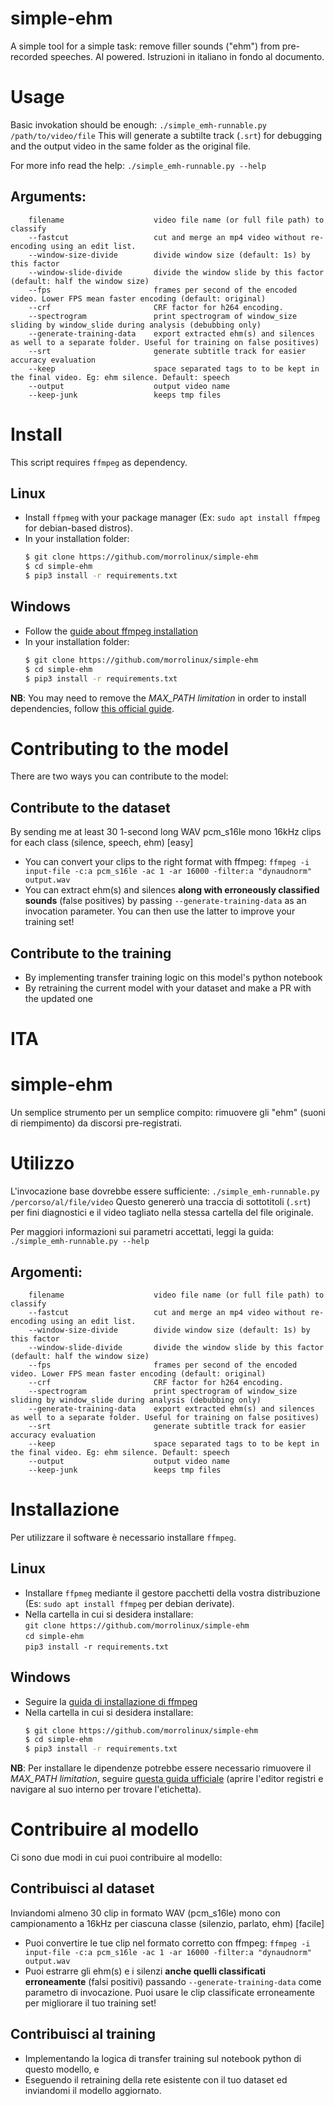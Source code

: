# simple-ehm
A simple tool for a simple task: remove filler sounds ("ehm") from pre-recorded speeches. AI powered.
Istruzioni in italiano in fondo al documento.

# Usage
Basic invokation should be enough:
`./simple_emh-runnable.py /path/to/video/file`
This will generate a subtilte track (`.srt`) for debugging and the output video in the same folder as the original file.

For more info read the help:
`./simple_emh-runnable.py --help`

## Arguments:
```text
    filename                    video file name (or full file path) to classify
    --fastcut                   cut and merge an mp4 video without re-encoding using an edit list.
    --window-size-divide        divide window size (default: 1s) by this factor
    --window-slide-divide       divide the window slide by this factor (default: half the window size)
    --fps                       frames per second of the encoded video. Lower FPS mean faster encoding (default: original)
    --crf                       CRF factor for h264 encoding.
    --spectrogram               print spectrogram of window_size sliding by window_slide during analysis (debubbing only)
    --generate-training-data    export extracted ehm(s) and silences as well to a separate folder. Useful for training on false positives)
    --srt                       generate subtitle track for easier accuracy evaluation
    --keep                      space separated tags to to be kept in the final video. Eg: ehm silence. Default: speech
    --output                    output video name
    --keep-junk                 keeps tmp files
```

# Install
This script requires `ffmpeg` as dependency.

## Linux
- Install `ffpmeg` with your package manager (Ex: `sudo apt install ffmpeg` for debian-based distros).
- In your installation folder:<br>
  ```bash
  $ git clone https://github.com/morrolinux/simple-ehm
  $ cd simple-ehm
  $ pip3 install -r requirements.txt
  ```

## Windows
- Follow the [guide about ffmpeg installation](https://blog.gregzaal.com/how-to-install-ffmpeg-on-windows/)
- In your installation folder:<br>
  ```bash
  $ git clone https://github.com/morrolinux/simple-ehm
  $ cd simple-ehm
  $ pip3 install -r requirements.txt
  ```

**NB**: You may need to remove the *MAX_PATH limitation* in order to install dependencies, follow [this official guide](https://docs.python.org/3.7/using/windows.html#removing-the-max-path-limitation).

# Contributing to the model
There are two ways you can contribute to the model:

## Contribute to the dataset
By sending me at least 30 1-second long WAV pcm_s16le mono 16kHz clips for each class (silence, speech, ehm)  [easy]
- You can convert your clips to the right format with ffmpeg: `ffmpeg -i input-file -c:a pcm_s16le -ac 1 -ar 16000 -filter:a "dynaudnorm" output.wav`
- You can extract ehm(s) and silences **along with erroneously classified sounds** (false positives) by passing `--generate-training-data` as an invocation parameter. You can then use the latter to improve your training set!

## Contribute to the training
- By implementing transfer training logic on this model's python notebook
- By retraining the current model with your dataset and make a PR with the updated one


# ITA

# simple-ehm
Un semplice strumento per un semplice compito: rimuovere gli "ehm" (suoni di riempimento) da discorsi pre-registrati. 

# Utilizzo
L'invocazione base dovrebbe essere sufficiente:
`./simple_emh-runnable.py /percorso/al/file/video`
Questo genererò una traccia di sottotitoli (`.srt`) per fini diagnostici e il video tagliato nella stessa cartella del file originale.

Per maggiori informazioni sui parametri accettati, leggi la guida:
`./simple_emh-runnable.py --help`

## Argomenti:
```text
    filename                    video file name (or full file path) to classify
    --fastcut                   cut and merge an mp4 video without re-encoding using an edit list.
    --window-size-divide        divide window size (default: 1s) by this factor
    --window-slide-divide       divide the window slide by this factor (default: half the window size)
    --fps                       frames per second of the encoded video. Lower FPS mean faster encoding (default: original)
    --crf                       CRF factor for h264 encoding.
    --spectrogram               print spectrogram of window_size sliding by window_slide during analysis (debubbing only)
    --generate-training-data    export extracted ehm(s) and silences as well to a separate folder. Useful for training on false positives)
    --srt                       generate subtitle track for easier accuracy evaluation
    --keep                      space separated tags to to be kept in the final video. Eg: ehm silence. Default: speech
    --output                    output video name
    --keep-junk                 keeps tmp files
```

# Installazione
Per utilizzare il software è necessario installare `ffmpeg`.

## Linux
- Installare `ffpmeg` mediante il gestore pacchetti della vostra distribuzione (Es: `sudo apt install ffmpeg` per debian derivate).
- Nella cartella in cui si desidera installare:<br>
  `git clone https://github.com/morrolinux/simple-ehm` <br>
  `cd simple-ehm`<br>
  `pip3 install -r requirements.txt`
## Windows
- Seguire la [guida di installazione di ffmpeg](https://blog.gregzaal.com/how-to-install-ffmpeg-on-windows/)
- Nella cartella in cui si desidera installare:<br>
  ```bash
  $ git clone https://github.com/morrolinux/simple-ehm
  $ cd simple-ehm
  $ pip3 install -r requirements.txt
  ```

**NB**: Per installare le dipendenze potrebbe essere necessario rimuovere il *MAX_PATH limitation*, seguire [questa guida ufficiale](https://docs.python.org/3.7/using/windows.html#removing-the-max-path-limitation) (aprire l'editor registri e navigare al suo interno per trovare l'etichetta).

# Contribuire al modello
Ci sono due modi in cui puoi contribuire al modello:

## Contribuisci al dataset
Inviandomi almeno 30 clip in formato WAV (pcm_s16le) mono con campionamento a 16kHz per ciascuna classe (silenzio, parlato, ehm)  [facile]
- Puoi convertire le tue clip nel formato corretto con ffmpeg: `ffmpeg -i input-file -c:a pcm_s16le -ac 1 -ar 16000 -filter:a "dynaudnorm" output.wav`
- Puoi estrarre gli ehm(s) e i silenzi **anche quelli classificati erroneamente** (falsi positivi) passando `--generate-training-data` come parametro di invocazione. Puoi usare le clip classificate erroneamente per migliorare il tuo training set!

## Contribuisci al training
- Implementando la logica di transfer training sul notebook python di questo modello, e
- Eseguendo il retraining della rete esistente con il tuo dataset ed inviandomi il modello aggiornato.
